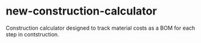 # new-construction-calculator
Construction calculator designed to track material costs as a BOM for each step in contstruction.
